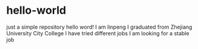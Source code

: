 # hello-world
just a simple  repository
hello word!
I am linpeng
I graduated from Zhejiang University City College
I have tried different jobs
I am looking for a stable job
